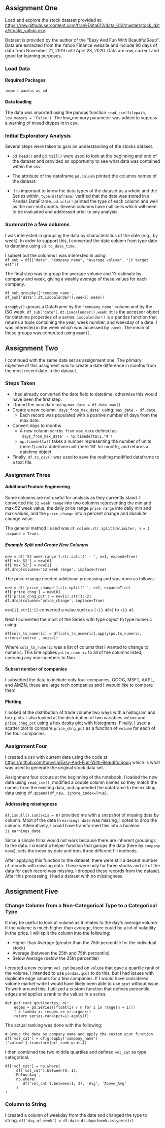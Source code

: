 ## Assignment One
Load and explore the stock dataset provided at: https://raw.githubusercontent.com/frankData612/data_612/master/stock_data/stocks_yahoo.csv.

Dataset is provided by the author of the "Easy And Fun With BeautifulSoup". Data are extracted from the Yahoo Finance website and include 90 days of data from November 21, 2019 until April 28, 2020. Data are row, current and good for learning purposes.

### Load Data
#### Required Packages
`import pandas as pd`
#### Data loading
The data was imported using the pandas function `read_csv(filepath, low_memory = 'False')`. The low_memory parameter was added to supress a warning of mixed dtypes in in csv.

### Initial Exploratory Analysis
Several steps were taken to gain an understanding of the stocks dataset.
* `pd.head()` and `pd.tail()` were used to look at the beginning and end of the dataset and provided an opportunity to
 see what data was contained within the csv.
 
 * The attribute of the dataframe `pd.column` printed the columns names of the dataset.
 
 * It is important to know the data types of the dataset as a whole and the Series within. 
  `type(dataframe)` verified that the data was stored in a Pandas DataFrame. `pd.info()` 
  printed the type of each column and well as the non-null counts. Several columns have 
  null cells which will need to be evaluated and addressed prior to any analysis.
  
 ### Summarize a few columns
 I was interested in grouping the data by characteristics of the date (e.g., by week). 
 In order to support this, I converted the date column from type date to datetime using
 `pd.to_date_time`.  
 
 I subset out the columns I was interested in using:  
 `df_sub = df[["date", "company_name", "average volume", "1Y target est"]]`
 
 The final step was to group the average volume and 1Y estimate by company and week, giving a weekly average of these values for each company.
 
 `df_sub.groupby(['company_name', df_sub['date'].dt.isocalendar().week]).mean()`
 
 `groupby()` groups a DataFrame by the `'company_name'` column and by the ISO week.
 `df_sub['date'].dt.isocalendar().week`: `dt` is the accessor object for datetime properties of a series. 
 `isocalendar()` is a pandas function that returns a tuple containing the year, week number, and weekday of a date. I was 
 interested in the week which was accessed by `.week`. The mean of these groups was computed using `mean()`.
 
 ## Assignment Two
 I continued with the same data set as assignment one. The primary objective of this assigment was to create a date difference in months from the most recent date in the dataset.
 
 ### Steps Taken
 * I had already converted the date field to datetime, otherwise this would have been the first step.
 * I found the max date using `max_date = df.date.max()`
 * Create a new column `'days_from_max_date'` using: `max_date - df.date`
   * Each record was populated with a positive number of days from the max date.
 * Convert days to months
   * A new column `months from max_date` defined as `'days_from_max_date' - np.timedelta(1,'M')`
   * `np.timedelta()` takes a number representing the number of units (here 1) and a date/time unit (here 'M' for month), and returns a datetime object.
 * Finally, `df.to_csv()` was used to save the reulting modified dataframe to a text file.
 
 ### Assignment Three
 #### Additional Feature Engineering
Some columns are not useful for analysis as they currently stand. I converted the `52 week range` into two columns representing the min and max 52 week value, the daily price range `price range` into daily min and max values, and the `price_change` into a percent change and absolute change value.

The general method I used was `df.column.str.split(delimiter, n = 1 ,expand = True)`.
##### Example Split and Create New Columns
```
new = df['52 week range'].str.split(' - ', n=1, expand=True)
df['min_52'] = new[0]
df['max_52'] = new[1]
df.drop(columns='52 week range', inplace=True)  
```
The price change needed additional processing and was done as follows:
```
new = df['price_change'].str.split(' ', n=1, expand=True)
df['price_chng'] = new[0]
df['price_chng_pct'] = new[1].str[1:-2]
df.drop(columns='price_change', inplace=True)
```
`new[1].str[1:2]` converted a value such as `(+13.45%)` to `+13.45`.

Next I converted the most of the Series with type object to type numeric using:
```
df[cols_to_numeric] = df[cols_to_numeric].apply(pd.to_numeric, errors='coerce', axis=1)
```

Where `cols_to_numeric` was a list of colums that I wanted to change to numeric. This line applies `pd.to_numeric` to all of the columns listed, coercing any non-numbers to Nan.

#### Subset number of companies
I subsetted the data to include only four companies, GOOG, MSFT, AAPL, and AMZN, these are large tech companies and I waould like to compare them.

#### Plotting
I looked at the distribution of trade volume two ways with a histogram and box plots. I also looked at the distribution of two variables `volume` and `price_chng_pct` using a hex desity plot with histograms. Finally, I used a scatter plot to compare `price_chng_pct` as a function of `volume` for each of the four companies.

### Assignment Four
I created a csv with current data using the code at https://github.com/tonysla/Easy-And-Fun-With-BeautifulSoup which is what was used to generate the original stock data set.

Assignment four occurs at the beginning of the notebook. I loaded the new data using `read_csv()`, modified a couple column names so they match the names from the existing data, and appended the dataframe to the existing data using `df.append(df_new, ignore_index=True)`.

#### Addressing missingness
`df.isnull().sum(axis = 0)` provided me with a snapshot of missing data by column. Most of the data in `earnings date` was missing, I opted to drop the column. Altenratively, I could have transformed this into a boolean `is_earnings_date`.

Since a simple fillna would not work because there are inherent groupings to the data. I created a helper function that gorups the data (here by `company name`), sets the index by date and tries three different fill methods.

After applying this function to the dataset, there were still a decent number of records with missing data. These were only for three stocks and all of the data for each record was missing. I dropped these records from the dataset. After this processing, I had a dataset with no missingness.

## Assignment Five

### Change Column from a Non-Categorical Type to a Categorical Type
It may be useful to look at volume as it relates to the day's average volume. If the volume is much higher than average, there could be a lot of volatility in the price. I will split the column into the following:
* Higher than Average (greater than the 75th percentile for the individual stock)
* Average (between the 25th and 75th percentile)
* Below Average (below the 25th percentile)

I created a new column `vol_cat` based on `volume` that gave a quartile rank of the volume. I intended to use `pandas.qcut` to do this, but I had issues with duplicate edge values for a few companies. If I would have considered volume market-wide I would have likely been able to use `qcut` without issue. To work around this, I utilized a custom function that defines percentile edges and applies a rank to the values in a series.

```
def pct_rank_qcut(series, n):
    edges = pd.Series([float(i) / n for i in range(n + 1)])
    f = lambda x: (edges >= x).argmax()
    return series.rank(pct=1).apply(f)
```

The actual ranking was done with the following:
```
# Group the data by company name and apply the custom qcut function
df['vol_cat'] = df.groupby('company_name')['volume'].transform(pct_rank_qcut,4)
```

I then combined the two middle quartiles and defined `vol_cat` as type categorical.
```
df['vol_cat'] = np.where(
     df['vol_cat'].between(0, 1), 
    'Below_Avg', 
     np.where(
        df['vol_cat'].between(1, 3), 'Avg', 'Above_Avg'
     )
)
```
### Column to String
I created a column of weekday from the date and changed the type to string. `df['day_of_week'] = df.date.dt.dayofweek.astype(str)`
